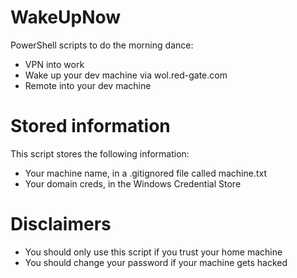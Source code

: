 # WakeUpNow
PowerShell scripts to do the morning dance:
 - VPN into work
 - Wake up your dev machine via wol.red-gate.com
 - Remote into your dev machine

# Stored information
This script stores the following information:
 - Your machine name, in a .gitignored file called machine.txt
 - Your domain creds, in the Windows Credential Store

# Disclaimers
 - You should only use this script if you trust your home machine
 - You should change your password if your machine gets hacked
